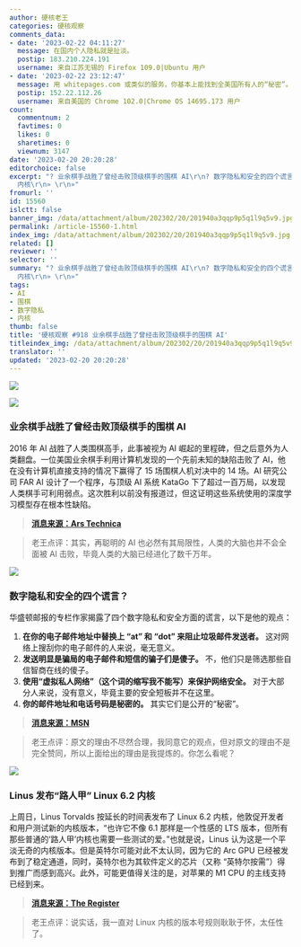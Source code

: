 ```yaml
---
author: 硬核老王
categories: 硬核观察
comments_data:
- date: '2023-02-22 04:11:27'
  message: 在国内个人隐私就是扯淡。
  postip: 183.210.224.191
  username: 来自江苏无锡的 Firefox 109.0|Ubuntu 用户
- date: '2023-02-22 23:12:47'
  message: 用 whitepages.com 或类似的服务，你基本上能找到全美国所有人的“秘密”。
  postip: 152.22.112.26
  username: 来自美国的 Chrome 102.0|Chrome OS 14695.173 用户
count:
  commentnum: 2
  favtimes: 0
  likes: 0
  sharetimes: 0
  viewnum: 3147
date: '2023-02-20 20:20:28'
editorchoice: false
excerpt: "? 业余棋手战胜了曾经击败顶级棋手的围棋 AI\r\n? 数字隐私和安全的四个谎言？\r\n? Linus 发布“路人甲” Linux 6.2
  内核\r\n» \r\n»"
fromurl: ''
id: 15560
islctt: false
banner_img: /data/attachment/album/202302/20/201940a3qqp9p5q1l9q5v9.jpg
permalink: /article-15560-1.html
index_img: /data/attachment/album/202302/20/201940a3qqp9p5q1l9q5v9.jpg
related: []
reviewer: ''
selector: ''
summary: "? 业余棋手战胜了曾经击败顶级棋手的围棋 AI\r\n? 数字隐私和安全的四个谎言？\r\n? Linus 发布“路人甲” Linux 6.2
  内核\r\n» \r\n»"
tags:
- AI
- 围棋
- 数字隐私
- 内核
thumb: false
title: '硬核观察 #918 业余棋手战胜了曾经击败顶级棋手的围棋 AI'
titleindex_img: /data/attachment/album/202302/20/201940a3qqp9p5q1l9q5v9.jpg
translator: ''
updated: '2023-02-20 20:20:28'
---
```


![](/data/attachment/album/202302/20/201940a3qqp9p5q1l9q5v9.jpg)


![](/data/attachment/album/202302/20/201946m5uyphm8flpy55i5.jpg)


### 业余棋手战胜了曾经击败顶级棋手的围棋 AI


2016 年 AI 战胜了人类围棋高手，此事被视为 AI 崛起的里程碑，但之后意外为人类翻盘。一位美国业余棋手利用计算机发现的一个先前未知的缺陷击败了 AI，他在没有计算机直接支持的情况下赢得了 15 场围棋人机对决中的 14 场。AI 研究公司 FAR AI 设计了一个程序，与顶级 AI 系统 KataGo 下了超过一百万局，以发现人类棋手可利用弱点。这次胜利以前没有报道过，但这证明这些系统使用的深度学习模型存在根本性缺陷。



> 
> **[消息来源：Ars Technica](https://arstechnica.com/information-technology/2023/02/man-beats-machine-at-go-in-human-victory-over-ai/)**
> 
> 
> 



> 
> 老王点评：其实，再聪明的 AI 也必然有其局限性，人类的大脑也并不会全面被 AI 击败，毕竟人类的大脑已经进化了数千万年。
> 
> 
> 


![](/data/attachment/album/202302/20/201956opw1ipqqoxjpxeqi.jpg)


### 数字隐私和安全的四个谎言？


华盛顿邮报的专栏作家揭露了四个数字隐私和安全方面的谎言，以下是他的观点：


1. **在你的电子邮件地址中替换上 “at” 和 “dot” 来阻止垃圾邮件发送者。** 这对网络上搜刮你的电子邮件的人来说，毫无意义。
2. **发送明显是骗局的电子邮件和短信的骗子们是傻子。** 不，他们只是筛选那些自信智商在线的傻子。
3. **使用“虚拟私人网络”（这个词的缩写我不能写）来保护网络安全。** 对于大部分人来说，没有意义，毕竟主要的安全短板并不在这里。
4. **你的邮件地址和电话号码是秘密的。** 其实它们是公开的“秘密”。



> 
> **[消息来源：MSN](https://www.msn.com/en-us/news/technology/lets-bust-these-four-myths-of-digital-privacy-and-security/)**
> 
> 
> 



> 
> 老王点评：原文的理由不尽然合理，我同意它的观点，但对原文的理由不是完全赞同，所以上面给出的理由是我提炼的。你怎么看呢？
> 
> 
> 


![](/data/attachment/album/202302/20/202006qh5591a5gv01y9sf.jpg)


### Linus 发布“路人甲” Linux 6.2 内核


上周日，Linus Torvalds 按延长的时间表发布了 Linux 6.2 内核，他敦促开发者和用户测试新的内核版本，“也许它不像 6.1 那样是一个性感的 LTS 版本，但所有那些普通的‘路人甲’内核也需要一些测试的爱。”也就是说，Linus 认为这是一个平淡无奇的内核版本。但是英特尔可能对此不太认同，因为它的 Arc GPU 已经被发布到了稳定通道，同时，英特尔也为其软件定义的芯片（又称 “英特尔按需”）得到推广而感到高兴。此外，可能更值得关注的是，对苹果的 M1 CPU 的主线支持已经到来。



> 
> **[消息来源：The Register](https://www.theregister.com/2023/02/20/linux_kernel_6_2_released/)**
> 
> 
> 



> 
> 老王点评：说实话，我一直对 Linux 内核的版本号规则耿耿于怀，太任性了。
> 
> 
>